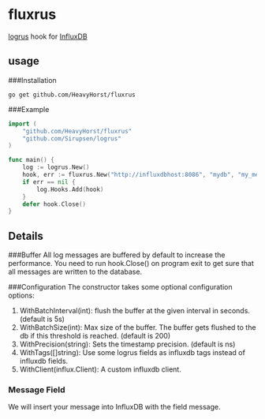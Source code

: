 fluxrus
===
[logrus](https://github.com/Sirupsen/logrus) hook for [InfluxDB](https://www.influxdata.com/time-series-platform/influxdb/)

usage
---
###Installation
```
go get github.com/HeavyHorst/fluxrus
```

###Example
```go
import (
    "github.com/HeavyHorst/fluxrus"
	"github.com/Sirupsen/logrus"
)

func main() {
    log := logrus.New()
	hook, err := fluxrus.New("http://influxdbhost:8086", "mydb", "my_measurement", fluxrus.WithBatchSize(2000), fluxrus.WithTags([]string{"mytag"}))
	if err == nil {
		log.Hooks.Add(hook)
	}
	defer hook.Close()
}
```

Details
---
###Buffer
All log messages are buffered by default to increase the performance. You need to run hook.Close() on program exit to get sure that all messages are written to the database.

###Configuration
The constructor takes some optional configuration options:

 1. WithBatchInterval(int):  flush the buffer at the given interval in seconds. (default is 5s)
 2. WithBatchSize(int): Max size of the buffer. The buffer gets flushed to the db if this threshold is reached. (default is 200)
 3. WithPrecision(string): Sets the timestamp precision. (default is ns)
 4. WithTags([]string): Use some logrus fields as influxdb tags instead of influxdb fields.
 5. WithClient(influx.Client): A custom influxdb client.

### Message Field
We will insert your message into InfluxDB with the field message.
